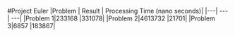 #Project Euler
|Problem | Result | Processing Time (nano seconds)|
|---| ---| ---|
|Problem 1|233168    |331078|
|Problem 2|4613732   |21701|
|Problem 3|6857      |183867|
